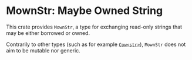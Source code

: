 MownStr: Maybe Owned String
===========================

This crate provides `MownStr`,
a type for exchanging read-only strings that may be either borrowed or owned.

Contrarily to other types (such as for example [`Cow<str>`]),
`MownStr` does not aim to be mutable nor generic.

[`Cow<str>`]: https://doc.rust-lang.org/std/borrow/enum.Cow.html
